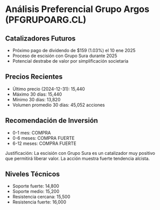 # Análisis Preferencial Grupo Argos (PFGRUPOARG.CL)

## Catalizadores Futuros

- Próximo pago de dividendo de $159 (1.03%) el 10 ene 2025
- Proceso de escisión con Grupo Sura durante 2025
- Potencial destrabe de valor por simplificación societaria

## Precios Recientes

- Último precio (2024-12-31): 15,440
- Máximo 30 días: 15,440
- Mínimo 30 días: 13,820
- Volumen promedio 30 días: 45,052 acciones

## Recomendación de Inversión

- 0-1 mes: COMPRA
- 0-6 meses: COMPRA FUERTE
- 6-12 meses: COMPRA FUERTE

Justificación: La escisión con Grupo Sura es un catalizador muy positivo que permitirá liberar valor. La acción muestra fuerte tendencia alcista.

## Niveles Técnicos

- Soporte fuerte: 14,800
- Soporte medio: 15,200
- Resistencia cercana: 15,500
- Resistencia fuerte: 16,000
